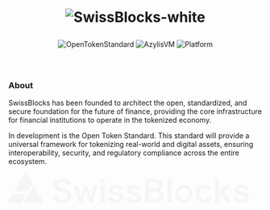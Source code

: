 <div align="center">
  
<h1 align="center">


![SwissBlocks-white](https://github.com/user-attachments/assets/11c18446-376d-4d16-9128-a4ea89c1e925)<div align="center">


</h1>

![OpenTokenStandard][ots-badge]
![AzylisVM][azylisvm-badge]
![Platform][platform-badge]



###


  
<div/>

<div align="left">
  
<br/>

### About
SwissBlocks has been founded to architect the open, standardized, and secure foundation for the future of finance, providing the core infrastructure for financial institutions to operate in the tokenized economy. 

In development is the Open Token Standard. This standard will provide a universal framework for tokenizing real-world and digital assets, ensuring interoperability, security, and regulatory compliance across the entire ecosystem.

<div/>












<svg width="480" height="60" viewBox="0 0 480 60" fill="none" xmlns="http://www.w3.org/2000/svg">
<path fill-rule="evenodd" clip-rule="evenodd" d="M31.3537 1.53648C32.5307 -0.512159 35.4693 -0.512158 36.6463 1.53648L47.3811 20.2198C47.6549 20.6962 47.6549 21.2835 47.3811 21.7599L39.2306 35.9456C38.7753 36.738 37.9348 37.226 37.0253 37.226H12.614C11.8293 37.226 11.3391 36.3708 11.7319 35.6871L31.3537 1.53648ZM9.13007 41.8781C8.53889 41.8781 7.99256 42.1953 7.69663 42.7103L0.415153 55.3834C-0.763299 57.4344 0.707353 60 3.0615 60H24.3076C24.9897 60 25.6201 59.634 25.9615 59.0397L34.7168 43.8017C35.2078 42.9471 34.595 41.8781 33.6141 41.8781H9.13007ZM33.204 60C32.2295 60 31.616 58.9436 32.0942 58.089L49.4967 26.9925C49.8839 26.3007 50.8717 26.295 51.2667 26.9824L67.5848 55.3834C68.7633 57.4344 67.2926 60 64.9385 60H33.204Z" fill="#F5F5F7"/>
<path d="M88.61 45.182L96.962 44.312C97.194 46.922 97.542 48.082 98.586 49.416C100.268 51.62 103.284 52.838 107.054 52.838C112.854 52.838 116.334 50.228 116.334 45.878C116.334 43.5 115.232 41.528 113.434 40.542C111.694 39.614 111.346 39.556 103.342 37.7C98.992 36.714 96.672 35.786 94.584 34.162C91.626 31.842 90.118 28.652 90.118 24.766C90.118 16.704 96.614 11.484 106.59 11.484C113.202 11.484 118.19 13.514 121.032 17.342C122.482 19.256 123.178 20.996 123.874 24.07L115.58 25.056C115.232 23.084 114.826 22.098 113.84 20.938C112.332 19.14 109.78 18.154 106.59 18.154C101.544 18.154 98.122 20.706 98.122 24.476C98.122 26.912 99.398 28.594 102.066 29.754C103.342 30.276 103.806 30.392 110.244 31.842C114.826 32.828 117.61 33.93 119.698 35.38C123.004 37.816 124.512 41.006 124.512 45.356C124.512 49.474 123.236 52.838 120.858 55.216C117.784 58.174 113.202 59.624 106.996 59.624C102.24 59.624 97.6 58.464 94.816 56.608C92.496 55.042 90.814 52.838 89.712 49.996C89.19 48.662 88.958 47.56 88.61 45.182ZM167.075 58.696H160.347C160.115 57.304 159.593 55.448 158.897 53.186L154.431 39.498C154.315 39.266 153.967 37.99 153.329 35.612C153.039 36.656 152.343 39.034 152.169 39.614L147.703 53.186C147.065 55.158 146.427 57.478 146.195 58.696H139.467C139.119 57.014 138.887 56.144 137.959 53.186L131.579 32.596C130.767 29.928 129.955 27.55 129.143 25.404H137.727C137.843 27.086 138.365 30.044 139.003 32.306L142.193 43.616C142.425 44.37 142.773 45.994 143.237 48.256C143.353 47.676 144.339 44.254 144.571 43.558L148.747 30.914C149.327 29.232 150.023 26.564 150.197 25.404H156.403C156.577 26.506 157.331 29.232 157.853 30.914L162.145 44.08C162.319 44.602 162.609 45.704 162.957 46.922C163.131 47.676 163.189 47.734 163.305 48.256C163.421 47.792 163.421 47.792 163.595 46.98C163.769 46.168 164.175 44.312 164.291 43.906L167.539 32.306C168.235 29.812 168.699 27.26 168.815 25.404H177.341C176.587 27.318 176.471 27.782 174.963 32.596L168.525 53.186C167.655 55.97 167.365 57.072 167.075 58.696ZM182.654 12.528H191.18V19.894H182.654V12.528ZM182.654 25.404H191.122C190.832 27.55 190.716 29.464 190.716 33.002V51.098C190.716 54.288 190.832 56.26 191.122 58.696H182.654C183.002 56.086 183.118 54.056 183.118 51.156V32.944C183.118 29.754 183.002 27.782 182.654 25.404ZM198.11 49.242L206.056 48.256C207.042 52.2 209.188 53.766 213.712 53.766C218.004 53.766 220.672 52.084 220.672 49.358C220.672 48.198 220.092 47.096 219.164 46.458C218.062 45.704 217.714 45.646 213.074 44.602C208.492 43.616 206.694 43.036 204.722 42.108C201.416 40.542 199.618 37.758 199.618 34.394C199.618 32.364 200.256 30.45 201.416 29C203.794 25.984 207.738 24.476 213.016 24.476C217.772 24.476 221.542 25.636 223.92 27.84C225.428 29.29 226.24 30.74 227.052 33.582L219.396 34.568C218.758 31.378 216.786 29.986 213.016 29.986C209.42 29.986 206.984 31.61 206.984 34.046C206.984 35.148 207.622 36.134 208.782 36.772C210.058 37.41 211.276 37.758 214.582 38.512C220.498 39.788 222.876 40.6 224.79 42.05C227.052 43.674 228.154 46.052 228.154 49.242C228.154 51.62 227.052 54.172 225.312 55.796C222.644 58.29 218.584 59.566 213.306 59.566C207.332 59.566 202.866 57.768 200.372 54.404C199.328 53.012 198.806 51.852 198.11 49.242ZM233.651 49.242L241.597 48.256C242.583 52.2 244.729 53.766 249.253 53.766C253.545 53.766 256.213 52.084 256.213 49.358C256.213 48.198 255.633 47.096 254.705 46.458C253.603 45.704 253.255 45.646 248.615 44.602C244.033 43.616 242.235 43.036 240.263 42.108C236.957 40.542 235.159 37.758 235.159 34.394C235.159 32.364 235.797 30.45 236.957 29C239.335 25.984 243.279 24.476 248.557 24.476C253.313 24.476 257.083 25.636 259.461 27.84C260.969 29.29 261.781 30.74 262.593 33.582L254.937 34.568C254.299 31.378 252.327 29.986 248.557 29.986C244.961 29.986 242.525 31.61 242.525 34.046C242.525 35.148 243.163 36.134 244.323 36.772C245.599 37.41 246.817 37.758 250.123 38.512C256.039 39.788 258.417 40.6 260.331 42.05C262.593 43.674 263.695 46.052 263.695 49.242C263.695 51.62 262.593 54.172 260.853 55.796C258.185 58.29 254.125 59.566 248.847 59.566C242.873 59.566 238.407 57.768 235.913 54.404C234.869 53.012 234.347 51.852 233.651 49.242ZM292.856 58.696H278.588C275.224 58.696 273.542 58.754 271.164 58.87C271.57 56.434 271.686 54.752 271.686 51.04V19.546C271.686 16.878 271.512 14.79 271.222 12.412C273.658 12.528 274.586 12.528 278.53 12.528H292.218C301.208 12.528 306.254 16.588 306.254 23.838C306.254 27.376 305.21 29.986 303.006 32.016C301.73 33.234 300.686 33.756 298.424 34.452C301.382 35.09 302.716 35.67 304.282 37.12C306.66 39.324 307.878 42.224 307.878 45.994C307.878 54.114 302.484 58.696 292.856 58.696ZM279.342 31.436H291.406C295.814 31.436 298.424 29.058 298.424 25.114C298.424 23.258 297.844 21.692 296.916 20.822C295.64 19.662 293.668 19.024 291.348 19.024H279.342V31.436ZM279.342 37.874V52.142H291.812C296.974 52.142 299.874 49.59 299.874 44.892C299.874 42.572 299.294 41.006 298.018 39.846C296.568 38.57 294.364 37.874 291.696 37.874H279.342ZM315.529 12.528H323.939C323.649 14.79 323.533 16.646 323.533 20.126V51.156C323.533 54.23 323.649 56.144 323.939 58.696H315.529C315.819 56.202 315.935 54.52 315.935 51.156V20.068C315.935 16.588 315.819 14.732 315.529 12.528ZM348.385 59.798C337.771 59.798 331.043 52.954 331.043 42.108C331.043 31.32 337.771 24.418 348.327 24.418C358.825 24.418 365.495 31.262 365.495 41.992C365.495 52.722 358.709 59.798 348.385 59.798ZM348.327 30.45C342.237 30.45 338.525 34.858 338.525 42.108C338.525 49.242 342.237 53.65 348.269 53.65C354.301 53.65 358.013 49.3 358.013 42.224C358.013 34.742 354.475 30.45 348.327 30.45ZM402.668 34.858L395.592 36.54C394.954 34.742 394.548 33.93 393.794 33.002C392.402 31.262 390.372 30.334 387.82 30.334C382.136 30.334 378.598 34.8 378.598 41.992C378.598 49.242 382.194 53.708 388.052 53.708C390.952 53.708 393.272 52.548 394.722 50.46C395.244 49.648 395.534 49.01 395.882 47.56L403.074 49.01C402.262 51.33 401.682 52.548 400.638 53.94C397.854 57.768 393.388 59.798 387.878 59.798C377.67 59.798 371.058 52.896 371.058 42.166C371.058 36.714 372.798 32.016 375.988 28.768C378.83 25.868 382.89 24.36 387.646 24.36C393.33 24.36 397.854 26.564 400.638 30.624C401.392 31.784 401.856 32.712 402.668 34.858ZM409.976 12.528H418.154C417.864 14.732 417.748 16.762 417.748 20.126V39.208L426.448 30.566C429.116 28.014 430.102 26.854 431.03 25.404H441.876C438.57 28.362 438.57 28.362 436.076 30.74L427.84 38.57L437.642 51.968C441.586 57.362 441.586 57.362 442.92 58.696H432.596C431.9 56.84 431.204 55.68 428.768 52.142L422.504 42.978L417.748 47.502V51.272C417.748 55.042 417.806 56.434 418.154 58.696H409.976C410.266 56.318 410.382 54.346 410.382 51.156V20.126C410.382 16.646 410.266 14.732 409.976 12.528ZM447.406 49.242L455.352 48.256C456.338 52.2 458.484 53.766 463.008 53.766C467.3 53.766 469.968 52.084 469.968 49.358C469.968 48.198 469.388 47.096 468.46 46.458C467.358 45.704 467.01 45.646 462.37 44.602C457.788 43.616 455.99 43.036 454.018 42.108C450.712 40.542 448.914 37.758 448.914 34.394C448.914 32.364 449.552 30.45 450.712 29C453.09 25.984 457.034 24.476 462.312 24.476C467.068 24.476 470.838 25.636 473.216 27.84C474.724 29.29 475.536 30.74 476.348 33.582L468.692 34.568C468.054 31.378 466.082 29.986 462.312 29.986C458.716 29.986 456.28 31.61 456.28 34.046C456.28 35.148 456.918 36.134 458.078 36.772C459.354 37.41 460.572 37.758 463.878 38.512C469.794 39.788 472.172 40.6 474.086 42.05C476.348 43.674 477.45 46.052 477.45 49.242C477.45 51.62 476.348 54.172 474.608 55.796C471.94 58.29 467.88 59.566 462.602 59.566C456.628 59.566 452.162 57.768 449.668 54.404C448.624 53.012 448.102 51.852 447.406 49.242Z" fill="#F5F5F7"/>
</svg>


[ots-badge]:https://img.shields.io/badge/v0.0.1-OTS?label=Open%20Standard%20OTS-FI&color=blue
[azylisvm-badge]:https://img.shields.io/badge/v0.0.1-AzylisVM?label=AzylisVM%E2%84%A2&color=orange
[platform-badge]:https://img.shields.io/badge/v0.0.1-Platform?label=Platform%E2%84%A2&color=green

